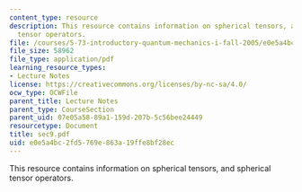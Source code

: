 ```yaml
---
content_type: resource
description: This resource contains information on spherical tensors, and  spherical
  tensor operators.
file: /courses/5-73-introductory-quantum-mechanics-i-fall-2005/e0e5a4bc2fd5769e863a19ffe8bf28ec_sec9.pdf
file_size: 58962
file_type: application/pdf
learning_resource_types:
- Lecture Notes
license: https://creativecommons.org/licenses/by-nc-sa/4.0/
ocw_type: OCWFile
parent_title: Lecture Notes
parent_type: CourseSection
parent_uid: 07e05a58-89a1-159d-207b-5c56bee24449
resourcetype: Document
title: sec9.pdf
uid: e0e5a4bc-2fd5-769e-863a-19ffe8bf28ec
---
```

This resource contains information on spherical tensors, and  spherical tensor operators.